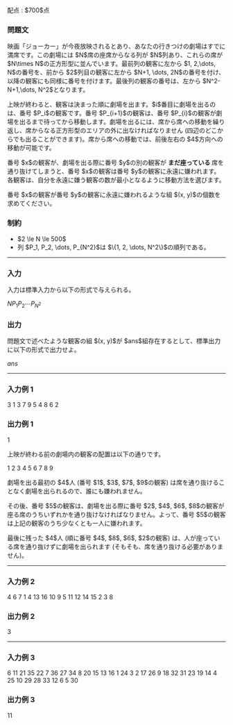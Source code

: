 
<div>

<span>

<span>

<p>
配点 : $700$点
</p>

<div>

<section>

### **問題文**

<p>
映画「ジョーカー」が今夜放映されるとあり、あなたの行きつけの劇場はすでに満席です。この劇場には $N$席の座席からなる列が $N$列あり、これらの席が $N\times N$の正方形型に並んでいます。最前列の観客に左から $1, 2,\dots, N$の番号を、前から $2$列目の観客に左から $N+1, \dots, 2N$の番号を付け、以降の観客にも同様に番号を付けます。最後列の観客の番号は、左から $N^2-N+1,\dots, N^2$となります。
</p>

<p>
上映が終わると、観客は決まった順に劇場を出ます。$i$番目に劇場を出るのは、番号 $P_i$の観客です。番号 $P_{i+1}$の観客は、番号 $P_{i}$の観客が劇場を出るまで待ってから移動します。劇場を出るには、席から席への移動を繰り返し、席からなる正方形型のエリアの外に出なければなりません (四辺のどこからでも出ることができます)。席から席への移動では、前後左右の $4$方向への移動が可能です。
</p>

<p>
番号 $x$の観客が、劇場を出る際に番号 $y$の別の観客が 
<strong>
まだ座っている
</strong>
席を通り抜けてしまうと、番号 $x$の観客は番号 $y$の観客に永遠に嫌われます。各観客は、自分を永遠に嫌う観客の数が最小となるように移動方法を選びます。
</p>

<p>
番号 $x$の観客が番号 $y$の観客に永遠に嫌われるような組 $(x, y)$の個数を求めてください。
</p>

</section>

</div>

<div>

<section>

### **制約**

<ul>

<li>
$2 \le N \le 500$
</li>

<li>
列 $P_1, P_2, \dots, P_{N^2}$は $\{1, 2, \dots, N^2\}$の順列である。
</li>

</ul>

</section>

</div>

---

<div>

<div>

<section>

### **入力**

<p>
入力は標準入力から以下の形式で与えられる。
</p>

<div>

$N$$P_1$$P_2$$\cdots$$P_{N^2}$
</div>

</section>

</div>

<div>

<section>

### **出力**

<p>
問題文で述べたような観客の組 $(x, y)$が $ans$組存在するとして、標準出力に以下の形式で出力せよ。
</p>

<div>

$ans$
</div>

</section>

</div>

</div>

---

<div>

<section>

### **入力例 1**

<div>

3
1 3 7 9 5 4 8 6 2

</div>

</section>

</div>

<div>

<section>

### **出力例 1**

<div>

1

</div>

<p>
上映が終わる前の劇場内の観客の配置は以下の通りです。
</p>

<div>

1 2 3
4 5 6
7 8 9

</div>

<p>
劇場を出る最初の $4$人 (番号 $1$, $3$, $7$, $9$の観客) は席を通り抜けることなく劇場を出られるので、誰にも嫌われません。
</p>

<p>
その後、番号 $5$の観客は、劇場を出る際に番号 $2$, $4$, $6$, $8$の観客が座る席のうちいずれかを通り抜けなければなりません。よって、番号 $5$の観客は上記の観客のうち少なくとも一人に嫌われます。
</p>

<p>
最後に残った $4$人 (順に番号 $4$, $8$, $6$, $2$の観客) は、人が座っている席を通り抜けずに劇場を出られます (そもそも、席を通り抜ける必要がありません)。
</p>

</section>

</div>

---

<div>

<section>

### **入力例 2**

<div>

4
6 7 1 4 13 16 10 9 5 11 12 14 15 2 3 8

</div>

</section>

</div>

<div>

<section>

### **出力例 2**

<div>

3

</div>

</section>

</div>

---

<div>

<section>

### **入力例 3**

<div>

6
11 21 35 22 7 36 27 34 8 20 15 13 16 1 24 3 2 17 26 9 18 32 31 23 19 14 4 25 10 29 28 33 12 6 5 30

</div>

</section>

</div>

<div>

<section>

### **出力例 3**

<div>

11

</div>

</section>

</div>

</span>

</span>

</div>
